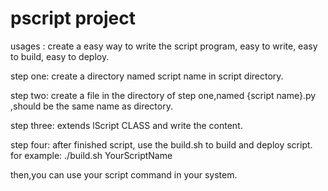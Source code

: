 # pscript project
usages : create a easy way to write the script program, easy to write, easy to build, easy to deploy.

step one:
    create a directory named script name in script directory.

step two:
    create a file in the directory of step one,named {script name}.py ,should be the same name as directory.

step three:
    extends lScript CLASS and write the content.

step four:
    after finished script, use the build.sh to build and deploy script.
    for example:
        ./build.sh YourScriptName
    
then,you can use your script command in your system.